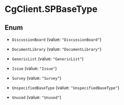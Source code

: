 # CgClient.SPBaseType

## Enum


* `DiscussionBoard` (value: `"DiscussionBoard"`)

* `DocumentLibrary` (value: `"DocumentLibrary"`)

* `GenericList` (value: `"GenericList"`)

* `Issue` (value: `"Issue"`)

* `Survey` (value: `"Survey"`)

* `UnspecifiedBaseType` (value: `"UnspecifiedBaseType"`)

* `Unused` (value: `"Unused"`)



